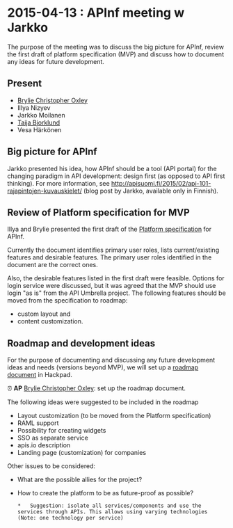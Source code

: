 # 2015-04-13 : APInf meeting w Jarkko

The purpose of the meeting was to discuss the big picture for APInf, review the first draft of platform specification (MVP) and discuss how to document any ideas for future development.

## Present

*   [Brylie Christopher Oxley](https://www.openhub.net/accounts/brylie)
*   Illya Nizyev
*   Jarkko Moilanen
*   [Taija Bjorklund](https://apinf.hackpad.com/ep/profile/qMJYdtOf8Ww)
*   Vesa Härkönen

## Big picture for APInf

Jarkko presented his idea, how APInf should be a tool (API portal) for the changing paradigm in API development: design first (as opposed to API first thinking). For more information, see [](http://apisuomi.fi/2015/02/api-101-rajapintojen-kuvauskielet/)http://apisuomi.fi/2015/02/api-101-rajapintojen-kuvauskielet/ (blog post by Jarkko, available only in Finnish). 

## Review of Platform specification for MVP

Illya and Brylie presented the first draft of the [Platform specification](/Minimum-viable-platform-specification-T1e6HzUYgYk)  for APInf.

Currently the document identifies primary user roles, lists current/existing features and desirable features. The primary user roles identified in the document are the correct ones. 

Also, the desirable features listed in the first draft were feasible. Options for login service were discussed, but it was agreed that the MVP should use login "as is" from the API Umbrella project. The following features should be moved from the specification to roadmap: 

*   custom layout and 
*   content customization. 

## Roadmap and development ideas

For the purpose of documenting and discussing any future development ideas and needs (versions beyond MVP), we will set up a [roadmap document](/Roadmap-cggY9GWDqZs)  in Hackpad. 

:alarm_clock:  **AP** [Brylie Christopher Oxley](https://www.openhub.net/accounts/brylie): set up the roadmap document.

The following ideas were suggested to be included in the roadmap

*   Layout customization (to be moved from the Platform specification)
*   RAML support
*   Possibility for creating widgets
*   SSO as separate service
*   apis.io description
*   Landing page (customization) for companies

Other issues to be considered:

*   What are the possible allies for the project?
*   How to create the platform to be as future-proof as possible? 

        *   Suggestion: isolate all services/components and use the services through APIs. This allows using varying technologies (Note: one technology per service)

